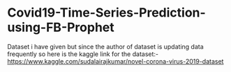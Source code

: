 # Covid19-Time-Series-Prediction-using-FB-Prophet


Dataset i have given but since the author of dataset is updating data frequently so here is the kaggle link for the dataset:- https://www.kaggle.com/sudalairajkumar/novel-corona-virus-2019-dataset
